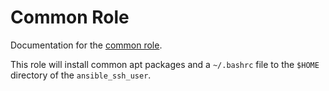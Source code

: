# Common Role

Documentation for the [common role](/roles/common).

This role will install common apt packages and a `~/.bashrc` file
to the `$HOME` directory of the `ansible_ssh_user`.
